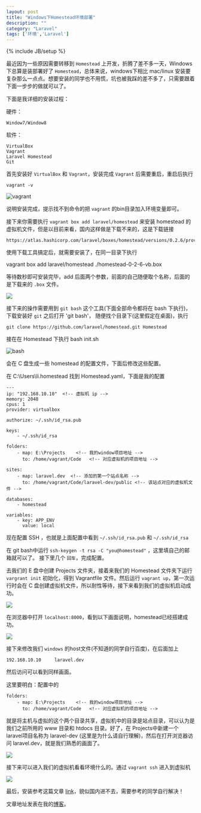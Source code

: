 ```yaml
---
layout: post
title: "Windows下Homestead环境部署"
description: ""
category: "Laravel"
tags: ['环境','Laravel']
---
```

{% include JB/setup %}

最近因为一些原因需要转移到 `Homestead` 上开发，折腾了差不多一天，Windows下总算是装部署好了 `Homestead`，总体来说，windows下相比 mac/linux 安装要复杂那么一点点。想要安装的同学也不用慌，坑也被我踩的差不多了，只需要跟着下面一步步的做就可以了。

下面是我详细的安装过程：

硬件：

    Window7/Window8

软件：

    VirtualBox
    Vagrant
    Laravel Homestead
    Git

首先安装好 `VirtualBox` 和 `Vagrant`，安装完成 `Vagrant` 后需要重启，重启后执行

    vagrant -v

![vagrant](http://img1.ph.126.net/-IE7iADM6vjE3mfi1_WG6w==/6630556492793064871.jpg)

说明安装完成，提示找不到命令的把 `vagrant` 的bin目录加入环境变量即可。

接下来你需要执行 `vagrant box add laravel/homestead` 来安装 homestead 的虚拟机文件，但是以目前来看，国内这样做是下载不来的，这是下载链接

    https://atlas.hashicorp.com/laravel/boxes/homestead/versions/0.2.6/providers/virtualbox.box

使用下载工具搞定后，就需要安装了，在同一目录下执行

   vagrant box add laravel/homestead ./homestead-0-2-6-vb.box

等待数秒即可安装完毕，add 后面两个参数，前面的自己随便取个名称，后面的是下载来的 `.box` 文件。

![](http://img2.ph.126.net/EwwV2RRXG0kyCVZzExDPow==/6619573471142949989.jpg)

接下来的操作需要用到 `git bash` 这个工具(下面全部命令都将在 bash 下执行)，下载安装好 `git` 之后打开 'git bash'，
随便找个目录下(这里假定在桌面)，执行

    git clone https://github.com/laravel/homestead.git Homestead

接在在 Homestead 下执行 bash init.sh

![bash](http://img2.ph.126.net/YCienEzGcraLMDUg-RyZ4Q==/6630916033095854879.jpg)

会在 C 盘生成一些 homestead 的配置文件，下面后修改这些配置。

在 C:\Users\li\.homestead 找到 Homestead.yaml，下面是我的配置

    ---
    ip: "192.168.10.10"  <!-- 虚拟机 ip -->
    memory: 2048
    cpus: 1
    provider: virtualbox

    authorize: ~/.ssh/id_rsa.pub

    keys:
        - ~/.ssh/id_rsa

    folders:
        - map: E:\Projects    <!-- 我的window项目地址 -->
          to: /home/vagrant/Code   <!-- 对应虚拟机的项目地址 -->

    sites:
        - map: laravel.dev  <!-- 添加的第一个站点名称 -->
          to: /home/vagrant/Code/laravel-dev/public <!-- 该站点对应的虚拟机文件 -->

    databases:
        - homestead

    variables:
        - key: APP_ENV
          value: local

现在配置 SSH ，也就是上面配置中看到 `~/.ssh/id_rsa.pub` 和 `~/.ssh/id_rsa`

在 git bash中运行 `ssh-keygen -t rsa -C "you@homestead"` ，这里填自己的邮箱就可以了。 接下里几个 `回车`，完成配置。

去我们的 E 盘中创建 Projects 文件夹，接着来我们的 Homestead 文件夹下运行 `vargrant init` 初始化，得到 Vagrantfile 文件。然后运行 `vagrant up`，第一次运行时会在 C 盘创建虚拟机文件，所以耐性等待，接下来看到我们的虚拟机启动成功。

![](http://img2.ph.126.net/WXpCQ7w3bm8KqLhN4T1Rnw==/6631318454349976754.jpg)

在浏览器中打开 `localhost:8000`，看到以下画面说明，homestead已经搭建成功。

![](http://img0.ph.126.net/XSKgCsCmZWXDEFWii14EkQ==/6619526192142954384.jpg)

接下来修改我们 `windows` 的host文件(不知道的同学自行百度)，在后面加上

    192.168.10.10     laravel.dev

然后访问可以看到同样画面。

这里要明白：配置中的

    folders:
        - map: E:\Projects    <!-- 我的window项目地址 -->
          to: /home/vagrant/Code   <!-- 对应虚拟机的项目地址 -->

就是将主机与虚拟的这个两个目录共享，虚拟机中的目录是站点目录，可以认为是我们之前所用的 www 目录和 htdocs 目录。好了，在 Projects中新建一个laravel项目名称为 laravel-dev (这里是为什么请自行理解)，然后在打开浏览器访问 laravel.dev，就是我们熟悉的画面了。

![](http://img2.ph.126.net/vkMvNVQJoa2XDVYn91vBmQ==/6630655448840072306.jpg)

接下来可以进入我们的虚拟机看看环境什么的。通过 `vagrant ssh` 进入到虚拟机

![](http://img1.ph.126.net/xP-bNldNsoh00eQkK3_3Bw==/6631426206489500026.jpg)

最后，安装参考这篇文章 [link](http://sherriflemings.blogspot.ca/2015/03/laravel-homestead-on-windows-8.html)，貌似国内进不去，需要参考的同学自行解决！

文章地址发表在我的[博客](http://rrylee.github.io/laravel/2015/07/25/Homestead搭建/)。



